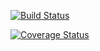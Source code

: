 [![Build Status](https://travis-ci.org/jmf119/cs207testing.svg?branch=master)](https://travis-ci.org/jmf119/cs207testing.svg?branch=master)

[![Coverage Status](https://codecov.io/gh/jmf119/cs207testing/branch/master/graph/badge.svg)](https://codecov.io/gh/jmf119/cs207testing)
